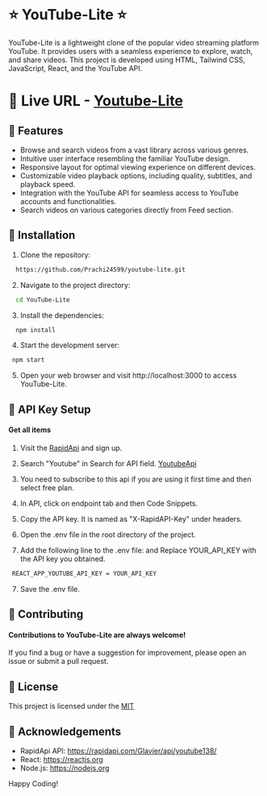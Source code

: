 
# ⭐ YouTube-Lite ⭐

YouTube-Lite is a lightweight clone of the popular video streaming platform YouTube. It provides users with a seamless experience to explore, watch, and share videos. This project is developed using HTML, Tailwind CSS, JavaScript, React, and the YouTube API.

# 📌 Live URL - [Youtube-Lite](https://pp-youtube-lite.netlify.app/) 

## 📌  Features

- Browse and search videos from a vast library across various genres.
- Intuitive user interface resembling the familiar YouTube design.
- Responsive layout for optimal viewing experience on different devices.
- Customizable video playback options, including quality, subtitles, and playback speed.
- Integration with the YouTube API for seamless access to YouTube accounts and functionalities.
- Search videos on various categories directly from Feed section.


## 📌 Installation

1. Clone the repository:
```bash
  https://github.com/Prachi24599/youtube-lite.git
```
2. Navigate to the project directory:
```bash
  cd YouTube-Lite
```
3. Install the dependencies:
```bash
  npm install
```
4. Start the development server:
```bash
 npm start
```
5. Open your web browser and visit http://localhost:3000 to access YouTube-Lite.


## 📌 API Key Setup

#### Get all items
1. Visit the [RapidApi](https://rapidapi.com/) and sign up. 

2. Search "Youtube" in Search for API field. [YoutubeApi](https://rapidapi.com/Glavier/api/youtube138/)

3. You need to subscribe to this api if you are using it first time and then select free plan. 

4. In API, click on endpoint tab and then Code Snippets.

5. Copy the API key. It is named as "X-RapidAPI-Key" under headers.

4. Open the .env file in the root directory of the project.

5. Add the following line to the .env file: and Replace YOUR_API_KEY with the API key you obtained.
```bash
 REACT_APP_YOUTUBE_API_KEY = YOUR_API_KEY
```
7. Save the .env file.


## 📌 Contributing

#### Contributions to  YouTube-Lite are always welcome!
If you find a bug or have a suggestion for improvement, please open an issue or submit a pull request.


## 📌 License

 This project is licensed under the [MIT](https://choosealicense.com/licenses/mit/)


## 📌 Acknowledgements

- RapidApi API: https://rapidapi.com/Glavier/api/youtube138/
- React: https://reactjs.org
- Node.js: https://nodejs.org

Happy Coding!
